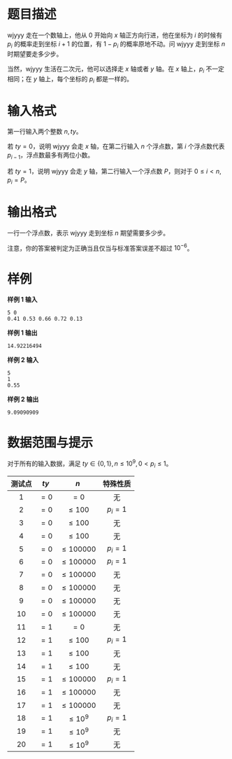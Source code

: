 
# 题目描述

wjyyy 走在一个数轴上，他从 $0$ 开始向 $x$ 轴正方向行进，他在坐标为 $i$ 的时候有 $p_i$ 的概率走到坐标 $i+1$ 的位置，有 $1-p_i$ 的概率原地不动。问 wjyyy 走到坐标 $n$ 时期望要走多少步。

当然，wjyyy 生活在二次元，他可以选择走 $x$ 轴或者 $y$ 轴。在 $x$ 轴上，$p_i$ 不一定相同；在 $y$ 轴上，每个坐标的 $p_i$ 都是一样的。


# 输入格式

第一行输入两个整数 $n,ty$。

若 $ty=0$，说明 wjyyy 会走 $x$ 轴，在第二行输入 $n$ 个浮点数，第 $i$ 个浮点数代表 $p_{i-1}$，浮点数最多有两位小数。

若 $ty=1$，说明 wjyyy 会走 $y$ 轴，第二行输入一个浮点数 $P$，则对于 $0\le i<n,p_i=P$。

# 输出格式

一行一个浮点数，表示 wjyyy 走到坐标 $n$ 期望需要多少步。

注意，你的答案被判定为正确当且仅当与标准答案误差不超过 $10^{-6}$。

# 样例

**样例 1 输入**
```plain
5 0
0.41 0.53 0.66 0.72 0.13
```

**样例 1 输出**
```plain
14.92216494
```

**样例 2 输入**
```plain
5
1
0.55
```

**样例 2 输出**
```plain
9.09090909
```

# 数据范围与提示

对于所有的输入数据，满足 $ty\in\{0,1\},n\le 10^9,0<p_i\le 1$。

| 测试点 | $ty$ |     $n$      |     特殊性质     |
| :----: | :--: | :----------: | :--------------: |
|  $1$   | $=0$ |     $=0$     |        无        |
|  $2$   | $=0$ |  $\le 100$   |     $p_i=1$      |
|  $3$   | $=0$ |  $\le 100$   |        无        |
|  $4$   | $=0$ |  $\le 100$   |        无        |
|  $5$   | $=0$ | $\le 100000$ |     $p_i=1$      |
|  $6$   | $=0$ | $\le 100000$ | $p_i=1$ |
|  $7$   | $=0$ | $\le 100000$ |        无        |
|  $8$   | $=0$ | $\le 100000$ |        无        |
|  $9$   | $=0$ | $\le 100000$ |        无        |
|  $10$  | $=0$ |     $\le 100000$     |        无        |
|  $11$   | $=1$ |     $=0$     |        无        |
|  $12$   | $=1$ |  $\le 100$   |     $p_i=1$      |
|  $13$   | $=1$ |  $\le 100$   |        无        |
|  $14$   | $=1$ |  $\le 100$   |        无        |
|  $15$   | $=1$ | $\le 100000$ |     $p_i=1$      |
|  $16$   | $=1$ | $\le 100000$ | 无 |
|  $17$   | $=1$ | $\le 100000$ |        无        |
|  $18$   | $=1$ | $\le 10^9$ |        $p_i=1$        |
|  $19$   | $=1$ | $\le 10^9$ |        无        |
|  $20$  | $=1$ |     $\le 10^9$     |        无        |

